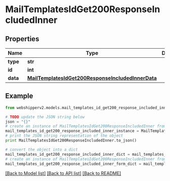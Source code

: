 # MailTemplatesIdGet200ResponseIncludedInner


## Properties
Name | Type | Description | Notes
------------ | ------------- | ------------- | -------------
**type** | **str** |  | [optional] 
**id** | **int** |  | [optional] 
**data** | [**MailTemplatesIdGet200ResponseIncludedInnerData**](MailTemplatesIdGet200ResponseIncludedInnerData.md) |  | [optional] 

## Example

```python
from webshipperv2.models.mail_templates_id_get200_response_included_inner import MailTemplatesIdGet200ResponseIncludedInner

# TODO update the JSON string below
json = "{}"
# create an instance of MailTemplatesIdGet200ResponseIncludedInner from a JSON string
mail_templates_id_get200_response_included_inner_instance = MailTemplatesIdGet200ResponseIncludedInner.from_json(json)
# print the JSON string representation of the object
print MailTemplatesIdGet200ResponseIncludedInner.to_json()

# convert the object into a dict
mail_templates_id_get200_response_included_inner_dict = mail_templates_id_get200_response_included_inner_instance.to_dict()
# create an instance of MailTemplatesIdGet200ResponseIncludedInner from a dict
mail_templates_id_get200_response_included_inner_form_dict = mail_templates_id_get200_response_included_inner.from_dict(mail_templates_id_get200_response_included_inner_dict)
```
[[Back to Model list]](../README.md#documentation-for-models) [[Back to API list]](../README.md#documentation-for-api-endpoints) [[Back to README]](../README.md)



